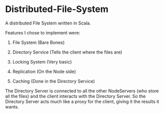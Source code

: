 # Distributed-File-System
A distributed File System written in Scala.

Features I chose to implement were:

1. File System (Bare Bones)

2. Directory Service (Tells the client where the files are)

3. Locking System (Very basic)

4. Replication (On the Node side)

5. Caching (Done in the Directory Service)


The Directory Server is connected to all the other NodeServers (who store all the files) and the client interacts with the Directory Server. So the Directory Server acts much like a proxy for the client, giving it the results it wants.
